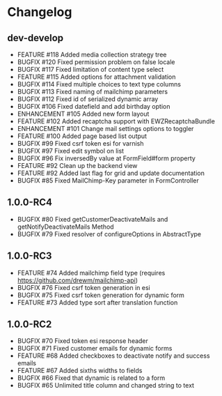 # Changelog

## dev-develop
 - FEATURE     #118   Added media collection strategy tree
 - BUGFIX      #120   Fixed permission problem on false locale
 - BUGFIX      #117   Fixed limitation of content type select
 - FEATURE     #115   Added options for attachment validation
 - BUGFIX      #114   Fixed multiple choices to text type columns
 - BUGFIX      #113   Fixed naming of mailchimp parameters
 - BUGFIX      #112   Fixed id of serialized dynamic array
 - BUGFIX      #106   Fixed datefield and add birthday option
 - ENHANCEMENT #105   Added new form layout
 - FEATURE     #102   Added recaptcha support with EWZRecaptchaBundle
 - ENHANCEMENT #101   Change mail settings options to toggler
 - FEATURE     #100   Added page based list output
 - BUGFIX      #99    Fixed csrf token esi for varnish
 - BUGFIX      #97    Fixed edit symbol on list
 - BUGFIX      #96    Fix inversedBy value at FormField#form property 
 - FEATURE     #92    Clean up the backend view
 - FEATURE     #92    Added last flag for grid and update documentation
 - BUGFIX      #85    Fixed MailChimp-Key parameter in FormController 

## 1.0.0-RC4

 - BUGFIX      #80    Fixed getCustomerDeactivateMails and getNotifyDeactivateMails Method
 - BUGFIX      #79    Fixed resolver of configureOptions in AbstractType

## 1.0.0-RC3

 - FEATURE     #74    Added mailchimp field type (requires https://github.com/drewm/mailchimp-api)
 - BUGFIX      #76    Fixed csrf token generation in esi
 - BUGFIX      #75    Fixed csrf token generation for dynamic form
 - FEATURE     #73    Added type sort after translation function
 
## 1.0.0-RC2
 
 - BUGFIX      #70    Fixed token esi response header
 - BUGFIX      #71    Fixed customer emails for dynamic forms
 - FEATURE     #68    Added checkboxes to deactivate notify and success emails
 - FEATURE     #67    Added sixths widths to fields
 - BUGFIX      #66    Fixed that dynamic is related to a form
 - BUGFIX      #65    Unlimited title column and changed string to text

